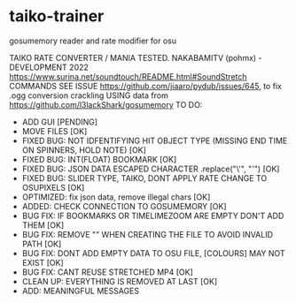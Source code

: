 # taiko-trainer
gosumemory reader and rate modifier for osu

TAIKO RATE CONVERTER / MANIA TESTED.
NAKABAMITV (pohmx) - DEVELOPMENT 2022
https://www.surina.net/soundtouch/README.html#SoundStretch COMMANDS
SEE ISSUE https://github.com/jiaaro/pydub/issues/645, to fix .ogg conversion crackling
USING data from https://github.com/l3lackShark/gosumemory
TO DO: 
- ADD GUI [PENDING]
- MOVE FILES [OK]
- FIXED BUG: NOT IDFENTIFYING HIT OBJECT TYPE (MISSING END TIME ON SPINNERS, HOLD NOTE) [OK]
- FIXED BUG: INT(FLOAT) BOOKMARK [OK]
- FIXED BUG: JSON DATA ESCAPED CHARACTER .replace("\\'", "'") [OK]
- FIXED BUG: SLIDER TYPE, TAIKO, DONT APPLY RATE CHANGE TO OSUPIXELS [OK]
- OPTIMIZED: fix json data, remove illegal chars [OK]
- ADDED: CHECK CONNECTION TO GOSUMEMORY [OK]
- BUG FIX: IF BOOKMARKS OR TIMELIMEZOOM ARE EMPTY DON'T ADD THEM [OK]
- BUG FIX: REMOVE "" WHEN CREATING THE FILE TO AVOID INVALID PATH [OK]
- BUG FIX: DONT ADD EMPTY DATA TO OSU FILE, [COLOURS] MAY NOT EXIST [OK]
- BUG FIX: CANT REUSE STRETCHED MP4 [OK]
- CLEAN UP: EVERYTHING IS REMOVED AT LAST [OK]
- ADD: MEANINGFUL MESSAGES
